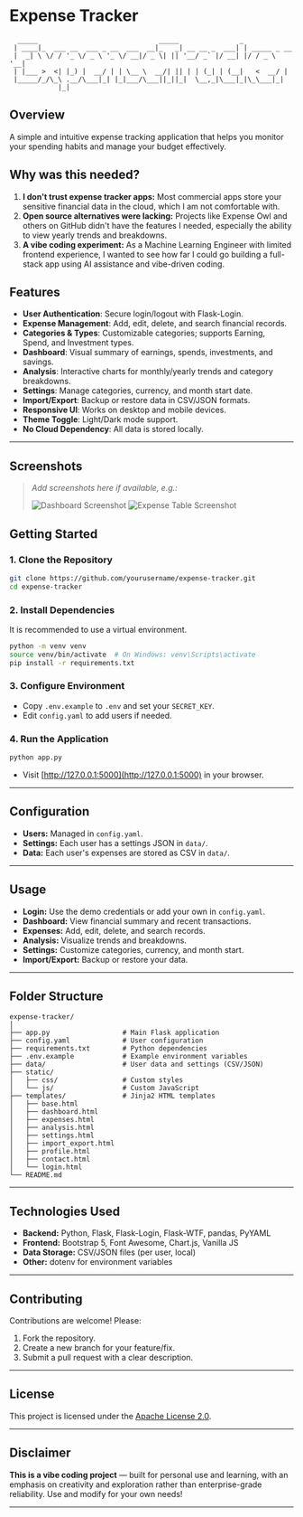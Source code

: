 # Expense Tracker

```
  _____                              _____               _             
 | ____|_  ___ __  ___ _ __  ___  __|_   _| __ __ _  ___| | _____ _ __ 
 |  _| \ \/ / '_ \/ _ \ '_ \/ __|/ _ \| || '__/ _` |/ __| |/ / _ \ '__|
 | |___ >  <| |_) |  __/ | | \__ \  __/| || | | (_| | (__|   <  __/ |   
 |_____/_/\_\ .__/\___|_| |_|___/\___||_||_|  \__,_|\___|_|\_\___|_|   
            |_|                                                        
```

## Overview
A simple and intuitive expense tracking application that helps you monitor your spending habits and manage your budget effectively.

## Why was this needed?

1. **I don't trust expense tracker apps:** Most commercial apps store your sensitive financial data in the cloud, which I am not comfortable with.
2. **Open source alternatives were lacking:** Projects like Expense Owl and others on GitHub didn't have the features I needed, especially the ability to view yearly trends and breakdowns.
3. **A vibe coding experiment:** As a Machine Learning Engineer with limited frontend experience, I wanted to see how far I could go building a full-stack app using AI assistance and vibe-driven coding.

## Features

- **User Authentication**: Secure login/logout with Flask-Login.
- **Expense Management**: Add, edit, delete, and search financial records.
- **Categories & Types**: Customizable categories; supports Earning, Spend, and Investment types.
- **Dashboard**: Visual summary of earnings, spends, investments, and savings.
- **Analysis**: Interactive charts for monthly/yearly trends and category breakdowns.
- **Settings**: Manage categories, currency, and month start date.
- **Import/Export**: Backup or restore data in CSV/JSON formats.
- **Responsive UI**: Works on desktop and mobile devices.
- **Theme Toggle**: Light/Dark mode support.
- **No Cloud Dependency**: All data is stored locally.

---

## Screenshots

> _Add screenshots here if available, e.g.:_
>
> ![Dashboard Screenshot](docs/dashboard.png)
> ![Expense Table Screenshot](docs/expenses.png)



## Getting Started

### 1. Clone the Repository

```bash
git clone https://github.com/yourusername/expense-tracker.git
cd expense-tracker
```

### 2. Install Dependencies

It is recommended to use a virtual environment.

```bash
python -m venv venv
source venv/bin/activate  # On Windows: venv\Scripts\activate
pip install -r requirements.txt
```

### 3. Configure Environment

- Copy `.env.example` to `.env` and set your `SECRET_KEY`.
- Edit `config.yaml` to add users if needed.

### 4. Run the Application

```bash
python app.py
```

- Visit [http://127.0.0.1:5000](http://127.0.0.1:5000) in your browser.

---

## Configuration

- **Users:** Managed in `config.yaml`.
- **Settings:** Each user has a settings JSON in `data/`.
- **Data:** Each user's expenses are stored as CSV in `data/`.

---

## Usage

- **Login:** Use the demo credentials or add your own in `config.yaml`.
- **Dashboard:** View financial summary and recent transactions.
- **Expenses:** Add, edit, delete, and search records.
- **Analysis:** Visualize trends and breakdowns.
- **Settings:** Customize categories, currency, and month start.
- **Import/Export:** Backup or restore your data.

---

## Folder Structure

```
expense-tracker/
│
├── app.py                  # Main Flask application
├── config.yaml             # User configuration
├── requirements.txt        # Python dependencies
├── .env.example            # Example environment variables
├── data/                   # User data and settings (CSV/JSON)
├── static/
│   ├── css/                # Custom styles
│   └── js/                 # Custom JavaScript
├── templates/              # Jinja2 HTML templates
│   ├── base.html
│   ├── dashboard.html
│   ├── expenses.html
│   ├── analysis.html
│   ├── settings.html
│   ├── import_export.html
│   ├── profile.html
│   ├── contact.html
│   └── login.html
└── README.md
```

---

## Technologies Used

- **Backend:** Python, Flask, Flask-Login, Flask-WTF, pandas, PyYAML
- **Frontend:** Bootstrap 5, Font Awesome, Chart.js, Vanilla JS
- **Data Storage:** CSV/JSON files (per user, local)
- **Other:** dotenv for environment variables

---

## Contributing

Contributions are welcome! Please:

1. Fork the repository.
2. Create a new branch for your feature/fix.
3. Submit a pull request with a clear description.

---

## License

This project is licensed under the [Apache License 2.0](LICENSE).

---

## Disclaimer

**This is a vibe coding project** — built for personal use and learning, with an emphasis on creativity and exploration rather than enterprise-grade reliability. Use and modify for your own needs!

---

<!--
You can add a logo image here by placing a logo file in the repository and linking to it:
![Expense Tracker Logo](path/to/logo.png)
-->